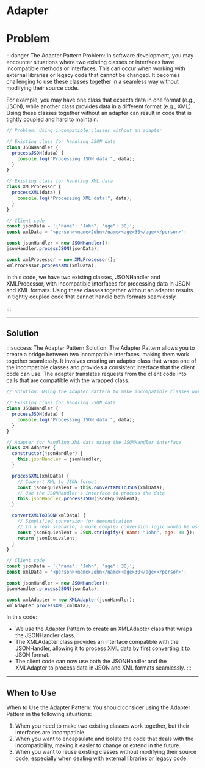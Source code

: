 # Adapter

# Problem

:::danger The Adapter Pattern Problem:
In software development, you may encounter situations where two existing classes or interfaces have incompatible methods or interfaces. This can occur when working with external libraries or legacy code that cannot be changed. It becomes challenging to use these classes together in a seamless way without modifying their source code.

For example, you may have one class that expects data in one format (e.g., JSON), while another class provides data in a different format (e.g., XML). Using these classes together without an adapter can result in code that is tightly coupled and hard to maintain.

```js
// Problem: Using incompatible classes without an adapter

// Existing class for handling JSON data
class JSONHandler {
  processJSON(data) {
    console.log("Processing JSON data:", data);
  }
}

// Existing class for handling XML data
class XMLProcessor {
  processXML(data) {
    console.log("Processing XML data:", data);
  }
}

// Client code
const jsonData = '{"name": "John", "age": 30}';
const xmlData = '<person><name>John</name><age>30</age></person>';

const jsonHandler = new JSONHandler();
jsonHandler.processJSON(jsonData);

const xmlProcessor = new XMLProcessor();
xmlProcessor.processXML(xmlData);
```
In this code, we have two existing classes, JSONHandler and XMLProcessor, with incompatible interfaces for processing data in JSON and XML formats. Using these classes together without an adapter results in tightly coupled code that cannot handle both formats seamlessly.

:::

---

## Solution

:::success The Adapter Pattern Solution:
The Adapter Pattern allows you to create a bridge between two incompatible interfaces, making them work together seamlessly. It involves creating an adapter class that wraps one of the incompatible classes and provides a consistent interface that the client code can use. The adapter translates requests from the client code into calls that are compatible with the wrapped class.

```js
// Solution: Using the Adapter Pattern to make incompatible classes work together

// Existing class for handling JSON data
class JSONHandler {
  processJSON(data) {
    console.log("Processing JSON data:", data);
  }
}

// Adapter for handling XML data using the JSONHandler interface
class XMLAdapter {
  constructor(jsonHandler) {
    this.jsonHandler = jsonHandler;
  }

  processXML(xmlData) {
    // Convert XML to JSON format
    const jsonEquivalent = this.convertXMLToJSON(xmlData);
    // Use the JSONHandler's interface to process the data
    this.jsonHandler.processJSON(jsonEquivalent);
  }

  convertXMLToJSON(xmlData) {
    // Simplified conversion for demonstration
    // In a real scenario, a more complex conversion logic would be used
    const jsonEquivalent = JSON.stringify({ name: "John", age: 30 });
    return jsonEquivalent;
  }
}

// Client code
const jsonData = '{"name": "John", "age": 30}';
const xmlData = '<person><name>John</name><age>30</age></person>';

const jsonHandler = new JSONHandler();
jsonHandler.processJSON(jsonData);

const xmlAdapter = new XMLAdapter(jsonHandler);
xmlAdapter.processXML(xmlData);
```

In this code:

- We use the Adapter Pattern to create an XMLAdapter class that wraps the JSONHandler class.
- The XMLAdapter class provides an interface compatible with the JSONHandler, allowing it to process XML data by first converting it to JSON format.
- The client code can now use both the JSONHandler and the XMLAdapter to process data in JSON and XML formats seamlessly.
:::

---

## When to Use

When to Use the Adapter Pattern:
You should consider using the Adapter Pattern in the following situations:

1. When you need to make two existing classes work together, but their interfaces are incompatible.
2. When you want to encapsulate and isolate the code that deals with the incompatibility, making it easier to change or extend in the future.
3. When you want to reuse existing classes without modifying their source code, especially when dealing with external libraries or legacy code.